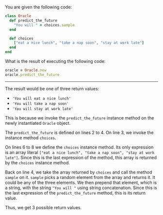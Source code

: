 You are given the following code:

```ruby
class Oracle
  def predict_the_future
    "You will " + choices.sample
  end

  def choices
    ["eat a nice lunch", "take a nap soon", "stay at work late"]
  end
end
```

What is the result of executing the following code:

```ruby
oracle = Oracle.new
oracle.predict_the_future
```

---

The result would be one of three return values:

- `'You will eat a nice lunch'`
- `'You will take a nap soon'`
- `'You will stay at work late'`

This is because we invoke the `predict_the_future` instance method on the newly instantiated `Oracle` object.

The `predict_the_future` is defined on lines 2 to 4. On line 3, we invoke the instance method `choices`.

On lines 6 to 8 we define the `choices` instance method. Its only expression is an array literal `["eat a nice lunch", "take a nap soon", "stay at work late"]`. Since this is the last expression of the method, this array is returned by the `choices` instance method.

Back on line 4, we take the array returned by `choices` and call the method `sample` on it. `sample` picks a random element from the array and returns it. It could be any of the three elements. We then prepend that element, which is a string, with the string `"You will "` using string concatenation. Since this is the last expression of the `predict_the_future` method, this is its return value.

Thus, we get 3 possible return values.
